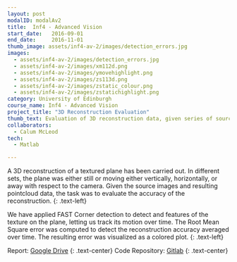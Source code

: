 ```yaml
---
layout: post
modalID: modalAv2
title:  Inf4 - Advanced Vision
start_date:   2016-09-01
end_date:     2016-11-01
thumb_image: assets/inf4-av-2/images/detection_errors.jpg
images:
  - assets/inf4-av-2/images/detection_errors.jpg
  - assets/inf4-av-2/images/xm112d.png
  - assets/inf4-av-2/images/ymovehighlight.png
  - assets/inf4-av-2/images/zs113d.png
  - assets/inf4-av-2/images/zstatic_colour.png
  - assets/inf4-av-2/images/zstatichighlight.png
category: University of Edinburgh
course_name: Inf4 - Advanced Vision
project_title: "3D Reconstruction Evaluation"
thumb_text: Evaluation of 3D reconstruction data, given series of source images of a moving textured plane
collaborators:
  - Calum McLeod
tech:
  - Matlab

---
```


A 3D reconstruction of a textured plane has been carried out. In different sets, the plane was either still or moving either vertically, horizontally, or away with respect to the camera. Given the source images and resulting pointcloud data, the task was to evaluate the accuracy of the reconstruction.
{: .text-left}

We have applied FAST Corner detection to detect and features of the texture on the plane, letting us track its motion over time. The Root Mean Square error was computed to detect the reconstruction accuracy averaged over time. The resulting error was visualized as a colored plot.
{: .text-left}

Report: [Google Drive](https://drive.google.com/open?id=1ZpRGiCunMkxpUFoPKrcb-0iSWPA-pJkz)
{: .text-center}
Code Repository: [Gitlab](https://gitlab.com/LinasKo/Inf4-AV-CW2)
{: .text-center}
